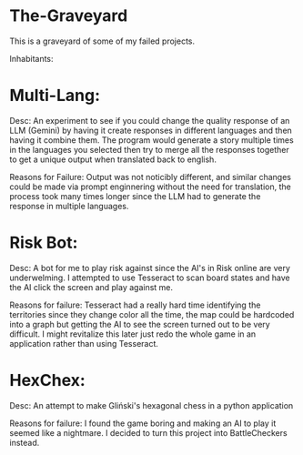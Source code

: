 # The-Graveyard
This is a graveyard of some of my failed projects.

Inhabitants:

# Multi-Lang:

Desc: An experiment to see if you could change the quality response of an LLM (Gemini) by having it create responses in different languages and then having it combine them. The program would generate a story multiple times in the languages you selected then try to merge all the responses together to get a unique output when translated back to english. 

Reasons for Failure: Output was not noticibly different, and similar changes could be made via prompt enginnering without the need for translation, the process took many times longer since the LLM had to generate the response in multiple languages.

# Risk Bot: 
Desc: A bot for me to play risk against since the AI's in Risk online are very underwelming. I attempted to use Tesseract to scan board states and have the AI click the screen and play against me.

Reasons for failure: Tesseract had a really hard time identifying the territories since they change color all the time, the map could be hardcoded into a graph but getting the AI to see the screen turned out to be very difficult. I might revitalize this later just redo the whole game in an application rather than using Tesseract.

# HexChex:
Desc: An attempt to make Gliński's hexagonal chess in a python application

Reasons for failure: I found the game boring and making an AI to play it seemed like a nightmare. I decided to turn this project into BattleCheckers instead.
